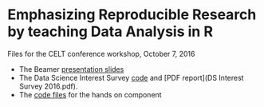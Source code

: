 # Emphasizing Reproducible Research by teaching Data Analysis in R
Files for the CELT conference workshop, October 7, 2016

* The Beamer [presentation slides]()
* The Data Science Interest Survey [code](DSInterestSurveyAnalysis) and [PDF report](DS Interest Survey 2016.pdf). 
* The [code files]() for the hands on component
